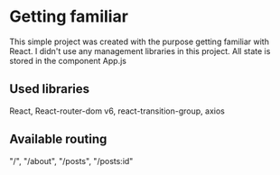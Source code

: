 # Getting familiar

This simple project was created with the purpose getting familiar with React.
I didn't use any management libraries in this project. All state is stored in the component App.js

## Used libraries

React, React-router-dom v6, react-transition-group, axios

## Available routing

"/", "/about", "/posts", "/posts:id"